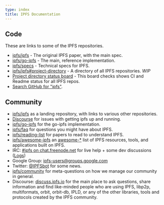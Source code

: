 ```yaml
---
type: index
title: IPFS Documentation
---
```


## Code

These are links to some of the IPFS repositories.

- <a class='link-github' href='https://github.com/ipfs/ipfs'>ipfs/ipfs</a> - The original IPFS paper, with the main spec.
- <a class='link-github' href='https://github.com/ipfs/go-ipfs'>ipfs/go-ipfs</a> - The main, reference implementation.
- <a class='link-github' href='https://github.com/ipfs/specs'>ipfs/specs</a> - Technical specs for IPFS.
- <a class='link-github' href='https://github.com/ipfs/ipfs#project-directory'>ipfs/ipfs#project-directory</a> - A directory of all IPFS repositories. _WIP_
- [Project directory status board](http://project-repos.ipfs.io/) - This board checks shows CI and Readme status for all IPFS repos.
- [Search <span class='link-github'>GitHub</span> for "ipfs"](https://github.com/search?q=ipfs&ref=searchresults&type=Repositories&utf8=%E2%9C%93).

## Community

- <a class='link-github' href='https://github.com/ipfs/ipfs'>ipfs/ipfs</a> as a landing repository, with links to various other repositories.
- <a class='link-github' href='https://discuss.ipfs.io/'>Discourse</a> for issues with getting ipfs up and running.
- <a class='link-github' href='https://github.com/ipfs/go-ipfs'>ipfs/go-ipfs</a> for the go-ipfs implementation.
- <a class='link-github' href='https://github.com/ipfs/faq'>ipfs/faq</a> for questions you might have about IPFS.
- <a class='link-github' href='https://github.com/ipfs/reading-list'>ipfs/reading-list</a> for papers to read to understand IPFS.
- <a class='link-github' href='https://github.com/ipfs/awesome-ipfs'>ipfs/awesome-ipfs</a> an [awesome-*](https://github.com/sindresorhus/awesome) list of IPFS resources, tools, and applications built on IPFS.
- IRC: [#ipfs on chat.freenode.net](irc://chat.freenode.net/ipfs) for live help + some dev discussions ([Logs](https://botbot.me/freenode/ipfs/))
- Google Group: [ipfs-users@groups.google.com](https://groups.google.com/forum/#!forum/ipfs-users)
- Twitter: [@IPFSbot](https://twitter.com/ipfsbot) for some news.
- <a class='link-github' href='https://github.com/ipfs/community'>ipfs/community</a> for meta-questions on how we manage our community in general.
- Discourse: [discuss.ipfs.io](https://discuss.ipfs.io) for the main place to ask questions, share information and find like-minded people who are using IPFS, libp2p, multiformats, orbit, orbit-db, IPLD, or any of the other libraries, tools and protocols created by the IPFS community.
